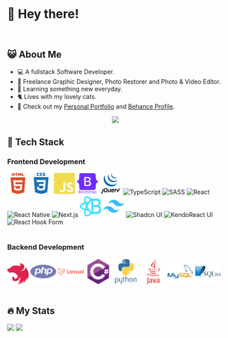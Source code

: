 <h1>👋 Hey there!</h1>

<img src="https://komarev.com/ghpvc/?username=kharizzakaye&style=flat-square&color=blue" alt=""/>

## :smiley_cat: About Me</h2>
- :computer: A fullstack Software Developer.
- :flags: Freelance Graphic Designer, Photo Restorer and Photo & Video Editor.
- :seedling: Learning something new everyday. 
- :cat2: Lives with my lovely cats.
- :whale: Check out my [Personal Portfolio](https://kharizzaviloria.netlify.app/) and [Behance Profile](https://www.behance.net/kviloria).

<div id="header" align="center">
  <img src="https://media.giphy.com/media/cmCEsJZHYBPels360q/giphy.gif" width="250"/>
</div>


## 🚀 Tech Stack


  <h3>Frontend Development</h3>
  <div style="display: inline_block">
    <img width="50" src="https://raw.githubusercontent.com/devicons/devicon/master/icons/html5/html5-plain-wordmark.svg" title="HTML5"/>
    <img width="50" src="https://raw.githubusercontent.com/devicons/devicon/master/icons/css3/css3-plain-wordmark.svg" title="CSS3"/>
    <img width="50" src="https://raw.githubusercontent.com/devicons/devicon/master/icons/javascript/javascript-plain.svg" title="JavaScript"/>
    <img width="50" src="https://raw.githubusercontent.com/devicons/devicon/master/icons/bootstrap/bootstrap-plain-wordmark.svg" title="Bootstrap"/>
    <img width="50" src="https://github.com/devicons/devicon/blob/master/icons/jquery/jquery-original-wordmark.svg" title="jQuery"/>
    <img width="50" src="https://cdn.jsdelivr.net/gh/devicons/devicon/icons/typescript/typescript-original.svg" title="TypeScript"/>
    <img width="50" src="https://cdn.jsdelivr.net/gh/devicons/devicon/icons/sass/sass-original.svg" title="SASS"/>
    <img width="50" src="https://cdn.jsdelivr.net/gh/devicons/devicon/icons/react/react-original-wordmark.svg" title="React"/>
    <img width="50" src="https://img.icons8.com/color/96/react-native.png" title="React Native"/>
    <img width="50" src="https://cdn.jsdelivr.net/gh/devicons/devicon/icons/nextjs/nextjs-original-wordmark.svg" title="Next.js"/>
    <img width="50" src="https://github.com/devicons/devicon/blob/master/icons/reactbootstrap/reactbootstrap-original.svg" title="React Bootstrap"/>
    <img width="50" src="https://github.com/devicons/devicon/blob/master/icons/tailwindcss/tailwindcss-original.svg" title="Tailwind CSS"/>
    <img width="50" src="https://lucide.dev/logo.svg" title="Shadcn UI"/>
    <img width="50" src="https://www.telerik.com/favicon.ico" title="KendoReact UI"/>
    <img width="50" src="https://react-hook-form.com/images/logo/react-hook-form-logo-only.svg" title="React Hook Form"/>
    <br>
  </div>

  <br/>


  <h3>Backend Development</h3>
  <div style="display: inline_block">
    <img width="50" src="https://github.com/devicons/devicon/blob/master/icons/nestjs/nestjs-original.svg" title="NestJS"/>
    <img width="60" src="https://github.com/devicons/devicon/blob/master/icons/php/php-plain.svg" title="PHP"/>
    <img width="60" src="https://github.com/devicons/devicon/blob/master/icons/laravel/laravel-original-wordmark.svg" title="Laravel"/>
    <img width="60" src="https://github.com/devicons/devicon/blob/master/icons/csharp/csharp-original.svg" title="C#"/>
    <img width="60" src="https://github.com/devicons/devicon/blob/master/icons/python/python-original-wordmark.svg" title="Python"/>
    <img width="60" src="https://github.com/devicons/devicon/blob/master/icons/java/java-plain-wordmark.svg" title="Java"/>
    <img width="60" src="https://github.com/devicons/devicon/blob/master/icons/mysql/mysql-original-wordmark.svg" title="MySQL"/>
    <img width="60" src="https://github.com/devicons/devicon/blob/master/icons/sqlite/sqlite-original-wordmark.svg" title="SQLite"/>
    <br>
  </div>
  

<br/>

## :fire: My Stats
<div>
  <img height="160"  src="https://github-readme-stats.vercel.app/api/top-langs/?username=kharizzakaye&layout=compact&theme=dark"/>
  <img height="160"  src="http://github-readme-streak-stats.herokuapp.com?user=kharizzakaye&theme=dark&layout=compact&date_format=M%20j%5B%2C%20Y%5D"/>
</div>
